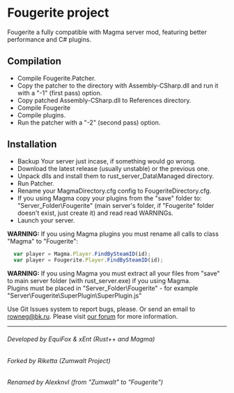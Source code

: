 # Fougerite project

Fougerite a fully compatible with Magma server mod, featuring better performance and C# plugins.   


## Compilation
* Compile Fougerite.Patcher.
* Copy the patcher to the directory with Assembly-CSharp.dll and run it with a "-1" (first pass) option.
* Copy patched Assembly-CSharp.dll to References directory.
* Compile Fougerite
* Compile plugins.
* Run the patcher with a "-2" (second pass) option.

## Installation
* Backup Your server just incase, if something would go wrong.
* Download the latest release (usually unstable) or the previous one.
* Unpack dlls and install them to rust_server_Data\Managed directory.
* Run Patcher.
* Rename your MagmaDirectory.cfg config to FougeriteDirectory.cfg.  
* If you using Magma copy your plugins from the "save" folder to: "Server_Folder\Fougerite\" (main server's folder, if "Fougerite" folder doesn't exist, just create it) and read read WARNINGs.  
* Launch your server.  

**WARNING:** If you using Magma plugins you must rename all calls to class "Magma" to "Fougerite":
```javascript
  var player = Magma.Player.FindBySteamID(id);
  var player = Fougerite.Player.FindBySteamID(id);
```
**WARNING:** If you using Magma you must extract all your files from "save" to main server folder (with rust_server.exe) if you using Magma.  
Plugins must be placed in "Server_Folder\Fougerite\" - for example "Server\Fougerite\SuperPlugin\SuperPlugin.js"  

Use Git Issues system to report bugs, please. Or send an email to rowneg@bk.ru. 
Please visit [our forum](http://fougerite.com/) for more information.

***
###### Developed by EquiFox & xEnt (Rust++ and Magma)
###### Forked by Riketta (Zumwalt Project)
###### Renamed by Alexknvl (from "Zumwalt" to "Fougerite")
